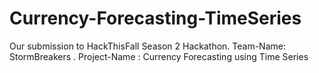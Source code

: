 # Currency-Forecasting-TimeSeries
Our submission to HackThisFall Season 2 Hackathon. Team-Name: StormBreakers . Project-Name : Currency Forecasting using Time Series
